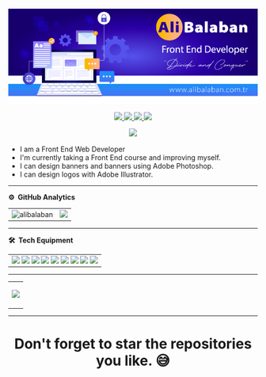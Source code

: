 <p align="center"> <img src="/assets/profile.png" 
         alt="Front End Developer"></p>
<p align="center">
<a href="https://www.linkedin.com/in/alibalaban/"><img src="https://img.shields.io/badge/LinkedIn-0077B5?style=for-the-badge&logo=linkedin&logoColor=white"/> </a>
<a href="https://www.hackerrank.com/alibalaban><img src="https://img.shields.io/badge/-Hackerrank-2EC866?style=for-the-badge&logo=HackerRank&logoColor=white"/> </a>
<a href="https://twitter.com/balabanturk/"><img src="https://img.shields.io/badge/Twitter-1DA1F2?style=for-the-badge&logo=twitter&logoColor=white"/> </a>
<a href="https://www.instagram.com/balabanturk/"><img src="https://img.shields.io/badge/Instagram-E4405F?style=for-the-badge&logo=instagram&logoColor=white"/> </a>
<a href="mailto:ppashazadee@gmail.com"><img src="https://img.shields.io/badge/Gmail-D14836?style=for-the-badge&logo=gmail&logoColor=white"/> </a>
</p>

<p align="center"> <img src="https://komarev.com/ghpvc/?username=alibalaban&label=Profile%20Visits&color=blue&style=plastic%22%20alt=%22alibalaban" /> </p>

- I am a Front End Web Developer
- I'm currently taking a Front End course and improving myself.
- I can design banners and banners using Adobe Photoshop.
- I can design logos with Adobe Illustrator.

---

**⚙️ &nbsp;GitHub Analytics**

<table style="width:100%">
  <tr>
    <td> <img src="https://github-readme-stats.vercel.app/api?username=alibalaban&show_icons=true&theme=dark&locale=en&hide_border=true" alt="alibalaban" /></td>
    <td><img src="https://github-readme-stats.vercel.app/api/top-langs/?username=alibalaban&theme=dark&hide_border=true&layout=compact"></td>
  </tr>
</table>

---

**🛠 &nbsp;Tech Equipment**


<table align="center">
  <tbody>
    <tr>
      <td>
        <img height="50%" width="auto" src="https://img.shields.io/badge/html5-%23E34F26.svg?style=for-the-badge&logo=html5&logoColor=white">
        <img height="50%" width="auto" src="https://img.shields.io/badge/css3-%231572B6.svg?style=for-the-badge&logo=css3&logoColor=white">
        <img height="50%" width="auto" src="https://img.shields.io/badge/javascript-%23323330.svg?style=for-the-badge&logo=javascript&logoColor=%23F7DF1E">
        <img height="50%" width="auto" src="https://img.shields.io/badge/bootstrap-%238511FA.svg?style=for-the-badge&logo=bootstrap&logoColor=white">
        <img height="50%" width="auto" src="https://img.shields.io/badge/mysql-%2300000f.svg?style=for-the-badge&logo=mysql&logoColor=white">
        <img height="50%" width="auto" src="https://img.shields.io/badge/WordPress-%23117AC9.svg?style=for-the-badge&logo=WordPress&logoColor=white">
        <img height="50%" width="auto" src="https://img.shields.io/badge/apache-%23D42029.svg?style=for-the-badge&logo=apache&logoColor=white">
        <img height="50%" width="auto" src="https://img.shields.io/badge/adobe%20photoshop-%2331A8FF.svg?style=for-the-badge&logo=adobe%20photoshop&logoColor=white">
        <img height="50%" width="auto" src="https://img.shields.io/badge/adobe%20illustrator-%23FF9A00.svg?style=for-the-badge&logo=adobe%20illustrator&logoColor=white">
      </td>
    </tr>
  </tbody>
</table>

---

<table align="center">
  <tbody>
    <tr>
      <td>
      <p align="center" width="100%">
        <img height="50%" width="auto" src ="https://github-trophies.vercel.app/?username=alibalaban&theme=chalk&row=1&column=5">
      </p>
      </td>
    </tr>
  </tbody>
</table>

---

<div align="center">

# Don't forget to star the repositories you like. 😅

</div>
